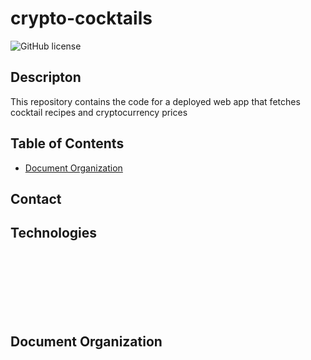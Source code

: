 # crypto-cocktails
![GitHub license](https://img.shields.io/badge/license-MIT-blue.svg)
## Descripton
This repository contains the code for a deployed web app that fetches cocktail recipes and cryptocurrency prices 


## Table of Contents
* [Document Organization](#document-organization)

## Contact

## Technologies
  <br><br><br><br><br><br>

## Document Organization



